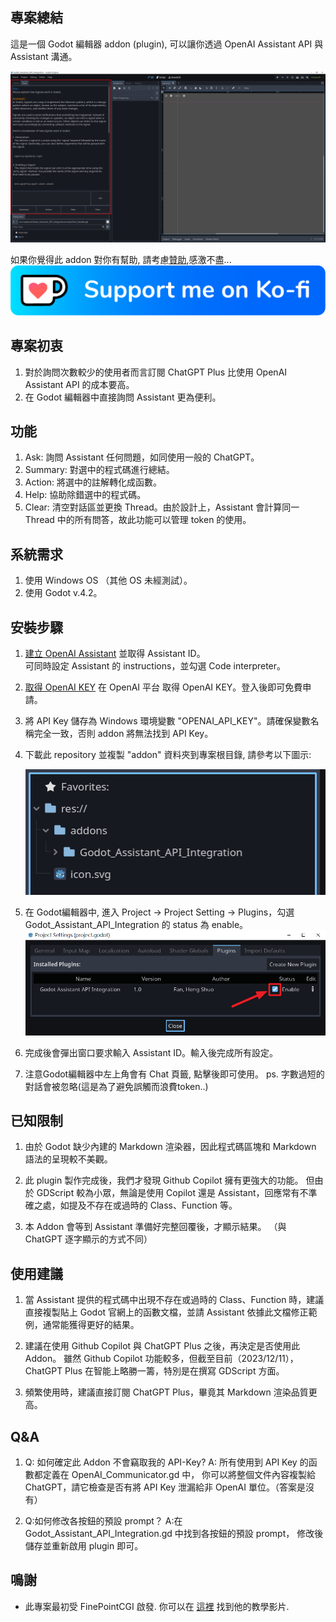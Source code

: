 ## 專案總結
這是一個 Godot 編輯器 addon (plugin), 可以讓你透過 OpenAI Assistant API 與 Assistant 溝通。

![image](addons/Godot_Assistant_API_Integration/assets/images/addon_preview.png)

如果你覺得此 addon 對你有幫助, 請考慮[贊助](https://ko-fi.com/amosfan),感激不盡...
[![Alt text](addons/Godot_Assistant_API_Integration/assets/images/kofi_button_blue.webp)](https://ko-fi.com/amosfan)

## 專案初衷
1. 對於詢問次數較少的使用者而言訂閱 ChatGPT Plus 比使用 OpenAI Assistant API 的成本要高。
2. 在 Godot 編輯器中直接詢問 Assistant 更為便利。


## 功能
1. Ask: 詢問 Assistant 任何問題，如同使用一般的 ChatGPT。
2. Summary: 對選中的程式碼進行總結。
3. Action: 將選中的註解轉化成函數。
4. Help: 協助除錯選中的程式碼。
5. Clear: 清空對話區並更換 Thread。由於設計上，Assistant 會計算同一 Thread 中的所有問答，故此功能可以管理 token 的使用。



## 系統需求
1. 使用 Windows OS （其他 OS 未經測試）。
2. 使用 Godot v.4.2。


## 安裝步驟
1. [建立 OpenAI Assistant](https://platform.openai.com/assistants) 並取得 Assistant ID。   
   可同時設定 Assistant 的 instructions，並勾選 Code interpreter。

2. [取得 OpenAI KEY](https://platform.openai.com/api-keys)
   在 OpenAI 平台 取得 OpenAI KEY。登入後即可免費申請。
   
   
3. 將 API Key 儲存為 Windows 環境變數 "OPENAI_API_KEY"。請確保變數名稱完全一致，否則 addon 將無法找到 API Key。

4. 下載此 repository 並複製 "addon"  資料夾到專案根目錄,
   請參考以下圖示:
   
   ![image](addons/Godot_Assistant_API_Integration/assets/images/addon_path.png)

6. 在 Godot編輯器中,
   進入 Project -> Project Setting -> Plugins，勾選 Godot_Assistant_API_Integration 的 status 為 enable。
   ![image](addons/Godot_Assistant_API_Integration/assets/images/enable_addon.png)


7. 完成後會彈出窗口要求輸入 Assistant ID。輸入後完成所有設定。


8. 注意Godot編輯器中左上角會有 Chat 頁籤, 點擊後即可使用。
  ps. 字數過短的對話會被忽略(這是為了避免誤觸而浪費token..)  
   
## 已知限制
1. 由於 Godot 缺少內建的 Markdown 渲染器，因此程式碼區塊和 Markdown 語法的呈現較不美觀。

2. 此 plugin 製作完成後，我們才發現 Github Copilot 擁有更強大的功能。
   但由於 GDScript 較為小眾，無論是使用 Copilot 還是 Assistant，回應常有不準確之處，如提及不存在或過時的 Class、Function 等。

3. 本 Addon 會等到 Assistant 準備好完整回覆後，才顯示結果。
 （與 ChatGPT 逐字顯示的方式不同）



## 使用建議
1. 當 Assistant 提供的程式碼中出現不存在或過時的 Class、Function 時，建議直接複製貼上 Godot 官網上的函數文檔，並請 Assistant 依據此文檔修正範例，通常能獲得更好的結果。

2. 建議在使用 Github Copilot 與 ChatGPT Plus 之後，再決定是否使用此 Addon。
   雖然 Github Copilot 功能較多，但截至目前（2023/12/11），ChatGPT Plus 在智能上略勝一籌，特別是在撰寫 GDScript 方面。

3. 頻繁使用時，建議直接訂閱 ChatGPT Plus，畢竟其 Markdown 渲染品質更高。


## Q&A
1. Q: 如何確定此 Addon 不會竊取我的 API-Key?
   A: 所有使用到 API Key 的函數都定義在 OpenAI_Communicator.gd 中，
   你可以將整個文件內容複製給 ChatGPT，請它檢查是否有將 API Key 泄漏給非 OpenAI 單位。（答案是沒有）   

2. Q:如何修改各按鈕的預設 prompt？
   A:在 Godot_Assistant_API_Integration.gd 中找到各按鈕的預設 prompt，
   修改後儲存並重新啟用 plugin 即可。  


## 鳴謝
- 此專案最初受 FinePointCGI 啟發. 你可以在 [這裡](https://www.youtube.com/watch?v=s0ETqU1YbLg) 找到他的教學影片.
